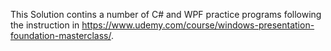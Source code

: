 This Solution contins a number of C# and WPF practice programs following the instruction in https://www.udemy.com/course/windows-presentation-foundation-masterclass/.